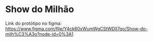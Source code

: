 # Show do Milhão


Link do protótipo no figma: https://www.figma.com/file/Y4ck60xWumWgCStWDlI7qo/Show-do-milh%C3%A3o?node-id=0%3A1

